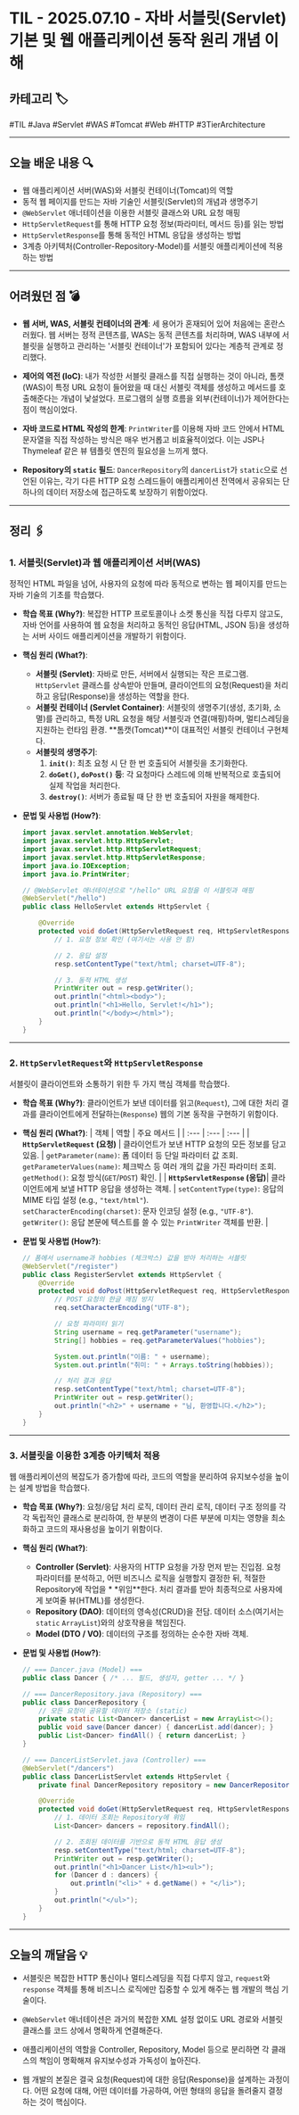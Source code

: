# TIL - 2025.07.10 - 자바 서블릿(Servlet) 기본 및 웹 애플리케이션 동작 원리 개념 이해

## 카테고리 🏷️

#TIL #Java #Servlet #WAS #Tomcat #Web #HTTP #3TierArchitecture

---

## 오늘 배운 내용 🔍

- 웹 애플리케이션 서버(WAS)와 서블릿 컨테이너(Tomcat)의 역할
- 동적 웹 페이지를 만드는 자바 기술인 서블릿(Servlet)의 개념과 생명주기
- `@WebServlet` 애너테이션을 이용한 서블릿 클래스와 URL 요청 매핑
- `HttpServletRequest`를 통해 HTTP 요청 정보(파라미터, 메서드 등)를 읽는 방법
- `HttpServletResponse`를 통해 동적인 HTML 응답을 생성하는 방법
- 3계층 아키텍처(Controller-Repository-Model)를 서블릿 애플리케이션에 적용하는 방법

---

## 어려웠던 점 💣

* **웹 서버, WAS, 서블릿 컨테이너의 관계**: 세 용어가 혼재되어 있어 처음에는 혼란스러웠다. 웹 서버는 정적 콘텐츠를, WAS는 동적 콘텐츠를 처리하며, WAS 내부에 서블릿을 실행하고 관리하는 '서블릿
  컨테이너'가 포함되어 있다는 계층적 관계로 정리했다.

* **제어의 역전 (IoC)**: 내가 작성한 서블릿 클래스를 직접 실행하는 것이 아니라, 톰캣(WAS)이 특정 URL 요청이 들어왔을 때 대신 서블릿 객체를 생성하고 메서드를 호출해준다는 개념이 낯설었다.
  프로그램의 실행 흐름을 외부(컨테이너)가 제어한다는 점이 핵심이었다.

* **자바 코드로 HTML 작성의 한계**: `PrintWriter`를 이용해 자바 코드 안에서 HTML 문자열을 직접 작성하는 방식은 매우 번거롭고 비효율적이었다. 이는 JSP나 Thymeleaf 같은 뷰 템플릿
  엔진의 필요성을 느끼게 했다.

* **Repository의 `static` 필드**: `DancerRepository`의 `dancerList`가 `static`으로 선언된 이유는, 각기 다른 HTTP 요청 스레드들이 애플리케이션 전역에서
  공유되는 단 하나의 데이터 저장소에 접근하도록 보장하기 위함이었다.

---

## 정리 🖇️

### 1. 서블릿(Servlet)과 웹 애플리케이션 서버(WAS)

정적인 HTML 파일을 넘어, 사용자의 요청에 따라 동적으로 변하는 웹 페이지를 만드는 자바 기술의 기초를 학습했다.

* **학습 목표 (Why?)**:
  복잡한 HTTP 프로토콜이나 소켓 통신을 직접 다루지 않고도, 자바 언어를 사용하여 웹 요청을 처리하고 동적인 응답(HTML, JSON 등)을 생성하는 서버 사이드 애플리케이션을 개발하기 위함이다.

* **핵심 원리 (What?)**:
    * **서블릿 (Servlet)**: 자바로 만든, 서버에서 실행되는 작은 프로그램. `HttpServlet` 클래스를 상속받아 만들며, 클라이언트의 요청(Request)을 처리하고 응답(Response)을
      생성하는 역할을 한다.
    * **서블릿 컨테이너 (Servlet Container)**: 서블릿의 생명주기(생성, 초기화, 소멸)를 관리하고, 특정 URL 요청을 해당 서블릿과 연결(매핑)하며, 멀티스레딩을 지원하는 런타임
      환경. **톰캣(Tomcat)**이 대표적인 서블릿 컨테이너 구현체다.
    * **서블릿의 생명주기**:
        1. **`init()`**: 최초 요청 시 단 한 번 호출되어 서블릿을 초기화한다.
        2. **`doGet()`, `doPost()` 등**: 각 요청마다 스레드에 의해 반복적으로 호출되어 실제 작업을 처리한다.
        3. **`destroy()`**: 서버가 종료될 때 단 한 번 호출되어 자원을 해제한다.

* **문법 및 사용법 (How?)**:
  ```java
  import javax.servlet.annotation.WebServlet;
  import javax.servlet.http.HttpServlet;
  import javax.servlet.http.HttpServletRequest;
  import javax.servlet.http.HttpServletResponse;
  import java.io.IOException;
  import java.io.PrintWriter;

  // @WebServlet 애너테이션으로 "/hello" URL 요청을 이 서블릿과 매핑
  @WebServlet("/hello")
  public class HelloServlet extends HttpServlet {

      @Override
      protected void doGet(HttpServletRequest req, HttpServletResponse resp) throws IOException {
          // 1. 요청 정보 확인 (여기서는 사용 안 함)

          // 2. 응답 설정
          resp.setContentType("text/html; charset=UTF-8");

          // 3. 동적 HTML 생성
          PrintWriter out = resp.getWriter();
          out.println("<html><body>");
          out.println("<h1>Hello, Servlet!</h1>");
          out.println("</body></html>");
      }
  }
  ```

---

### 2. `HttpServletRequest`와 `HttpServletResponse`

서블릿이 클라이언트와 소통하기 위한 두 가지 핵심 객체를 학습했다.

* **학습 목표 (Why?)**:
  클라이언트가 보낸 데이터를 읽고(`Request`), 그에 대한 처리 결과를 클라이언트에게 전달하는(`Response`) 웹의 기본 동작을 구현하기 위함이다.

* **핵심 원리 (What?)**:
  | 객체 | 역할 | 주요 메서드 |
  | :--- | :--- | :--- |
  | **`HttpServletRequest` (요청)** | 클라이언트가 보낸 HTTP 요청의 모든 정보를 담고 있음. | `getParameter(name)`: 폼 데이터 등 단일 파라미터 값 조회.<br>
  `getParameterValues(name)`: 체크박스 등 여러 개의 값을 가진 파라미터 조회.<br>`getMethod()`: 요청 방식(`GET`/`POST`) 확인. |
  | **`HttpServletResponse` (응답)**| 클라이언트에게 보낼 HTTP 응답을 생성하는 객체. | `setContentType(type)`: 응답의 MIME 타입 설정 (e.g.,
  `"text/html"`).<br>`setCharacterEncoding(charset)`: 문자 인코딩 설정 (e.g., `"UTF-8"`).<br>`getWriter()`: 응답 본문에 텍스트를 쓸 수 있는
  `PrintWriter` 객체를 반환. |

* **문법 및 사용법 (How?)**:
  ```java
  // 폼에서 username과 hobbies (체크박스) 값을 받아 처리하는 서블릿
  @WebServlet("/register")
  public class RegisterServlet extends HttpServlet {
      @Override
      protected void doPost(HttpServletRequest req, HttpServletResponse resp) throws IOException {
          // POST 요청의 한글 깨짐 방지
          req.setCharacterEncoding("UTF-8");

          // 요청 파라미터 읽기
          String username = req.getParameter("username");
          String[] hobbies = req.getParameterValues("hobbies");

          System.out.println("이름: " + username);
          System.out.println("취미: " + Arrays.toString(hobbies));

          // 처리 결과 응답
          resp.setContentType("text/html; charset=UTF-8");
          PrintWriter out = resp.getWriter();
          out.println("<h2>" + username + "님, 환영합니다.</h2>");
      }
  }
  ```

---

### 3. 서블릿을 이용한 3계층 아키텍처 적용

웹 애플리케이션의 복잡도가 증가함에 따라, 코드의 역할을 분리하여 유지보수성을 높이는 설계 방법을 학습했다.

* **학습 목표 (Why?)**:
  요청/응답 처리 로직, 데이터 관리 로직, 데이터 구조 정의를 각각 독립적인 클래스로 분리하여, 한 부분의 변경이 다른 부분에 미치는 영향을 최소화하고 코드의 재사용성을 높이기 위함이다.

* **핵심 원리 (What?)**:
    * **Controller (Servlet)**: 사용자의 HTTP 요청을 가장 먼저 받는 진입점. 요청 파라미터를 분석하고, 어떤 비즈니스 로직을 실행할지 결정한 뒤, 적절한 Repository에 작업을 *
      *위임**한다. 처리 결과를 받아 최종적으로 사용자에게 보여줄 뷰(HTML)를 생성한다.
    * **Repository (DAO)**: 데이터의 영속성(CRUD)을 전담. 데이터 소스(여기서는 `static` `ArrayList`)와의 상호작용을 책임진다.
    * **Model (DTO / VO)**: 데이터의 구조를 정의하는 순수한 자바 객체.

* **문법 및 사용법 (How?)**:
  ```java
  // === Dancer.java (Model) ===
  public class Dancer { /* ... 필드, 생성자, getter ... */ }

  // === DancerRepository.java (Repository) ===
  public class DancerRepository {
      // 모든 요청이 공유할 데이터 저장소 (static)
      private static List<Dancer> dancerList = new ArrayList<>();
      public void save(Dancer dancer) { dancerList.add(dancer); }
      public List<Dancer> findAll() { return dancerList; }
  }

  // === DancerListServlet.java (Controller) ===
  @WebServlet("/dancers")
  public class DancerListServlet extends HttpServlet {
      private final DancerRepository repository = new DancerRepository();

      @Override
      protected void doGet(HttpServletRequest req, HttpServletResponse resp) throws IOException {
          // 1. 데이터 조회는 Repository에 위임
          List<Dancer> dancers = repository.findAll();

          // 2. 조회된 데이터를 기반으로 동적 HTML 응답 생성
          resp.setContentType("text/html; charset=UTF-8");
          PrintWriter out = resp.getWriter();
          out.println("<h1>Dancer List</h1><ul>");
          for (Dancer d : dancers) {
              out.println("<li>" + d.getName() + "</li>");
          }
          out.println("</ul>");
      }
  }
  ```

---

## 오늘의 깨달음 💡

* 서블릿은 복잡한 HTTP 통신이나 멀티스레딩을 직접 다루지 않고, `request`와 `response` 객체를 통해 비즈니스 로직에만 집중할 수 있게 해주는 웹 개발의 핵심 기술이다.

* `@WebServlet` 애너테이션은 과거의 복잡한 XML 설정 없이도 URL 경로와 서블릿 클래스를 코드 상에서 명확하게 연결해준다.

* 애플리케이션의 역할을 Controller, Repository, Model 등으로 분리하면 각 클래스의 책임이 명확해져 유지보수성과 가독성이 높아진다.

* 웹 개발의 본질은 결국 요청(Request)에 대한 응답(Response)을 설계하는 과정이다. 어떤 요청에 대해, 어떤 데이터를 가공하여, 어떤 형태의 응답을 돌려줄지 결정하는 것이 핵심이다.